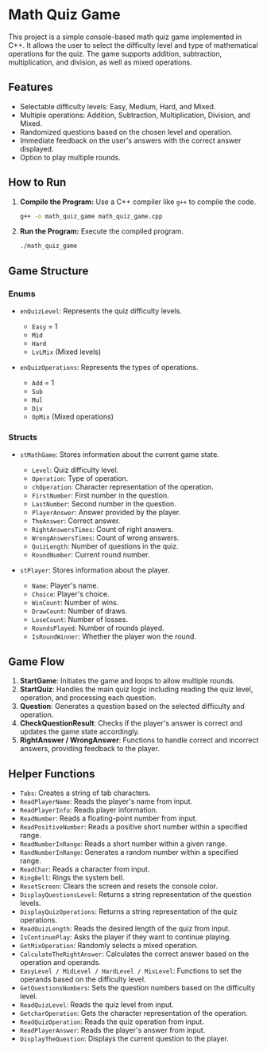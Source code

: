 # Math Quiz Game

This project is a simple console-based math quiz game implemented in C++. It allows the user to select the difficulty level and type of mathematical operations for the quiz. The game supports addition, subtraction, multiplication, and division, as well as mixed operations.

## Features

- Selectable difficulty levels: Easy, Medium, Hard, and Mixed.
- Multiple operations: Addition, Subtraction, Multiplication, Division, and Mixed.
- Randomized questions based on the chosen level and operation.
- Immediate feedback on the user's answers with the correct answer displayed.
- Option to play multiple rounds.

## How to Run

1. **Compile the Program:**
   Use a C++ compiler like `g++` to compile the code.
   ```sh
   g++ -o math_quiz_game math_quiz_game.cpp
   ```

2. **Run the Program:**
   Execute the compiled program.
   ```sh
   ./math_quiz_game
   ```

## Game Structure

### Enums

- `enQuizLevel`: Represents the quiz difficulty levels.
  - `Easy` = 1
  - `Mid`
  - `Hard`
  - `LvLMix` (Mixed levels)

- `enQuizOperations`: Represents the types of operations.
  - `Add` = 1
  - `Sub`
  - `Mul`
  - `Div`
  - `OpMix` (Mixed operations)

### Structs

- `stMathGame`: Stores information about the current game state.
  - `Level`: Quiz difficulty level.
  - `Operation`: Type of operation.
  - `chOperation`: Character representation of the operation.
  - `FirstNumber`: First number in the question.
  - `LastNumber`: Second number in the question.
  - `PlayerAnswer`: Answer provided by the player.
  - `TheAnswer`: Correct answer.
  - `RightAnswersTimes`: Count of right answers.
  - `WrongAnswersTimes`: Count of wrong answers.
  - `QuizLength`: Number of questions in the quiz.
  - `RoundNumber`: Current round number.

- `stPlayer`: Stores information about the player.
  - `Name`: Player's name.
  - `Choice`: Player's choice.
  - `WinCount`: Number of wins.
  - `DrawCount`: Number of draws.
  - `LoseCount`: Number of losses.
  - `RoundsPlayed`: Number of rounds played.
  - `IsRoundWinner`: Whether the player won the round.

## Game Flow

1. **StartGame**: Initiates the game and loops to allow multiple rounds.
2. **StartQuiz**: Handles the main quiz logic including reading the quiz level, operation, and processing each question.
3. **Question**: Generates a question based on the selected difficulty and operation.
4. **CheckQuestionResult**: Checks if the player's answer is correct and updates the game state accordingly.
5. **RightAnswer / WrongAnswer**: Functions to handle correct and incorrect answers, providing feedback to the player.

## Helper Functions

- `Tabs`: Creates a string of tab characters.
- `ReadPlayerName`: Reads the player's name from input.
- `ReadPlayerInfo`: Reads player information.
- `ReadNumber`: Reads a floating-point number from input.
- `ReadPositiveNumber`: Reads a positive short number within a specified range.
- `ReadNumberInRange`: Reads a short number within a given range.
- `RandNumberInRange`: Generates a random number within a specified range.
- `ReadChar`: Reads a character from input.
- `RingBell`: Rings the system bell.
- `ResetScreen`: Clears the screen and resets the console color.
- `DisplayQuestionsLevel`: Returns a string representation of the question levels.
- `DisplayQuizOperations`: Returns a string representation of the quiz operations.
- `ReadQuizLength`: Reads the desired length of the quiz from input.
- `IsContinuePlay`: Asks the player if they want to continue playing.
- `GetMixOperation`: Randomly selects a mixed operation.
- `CalculateTheRightAnswer`: Calculates the correct answer based on the operation and operands.
- `EasyLevel / MidLevel / HardLevel / MixLevel`: Functions to set the operands based on the difficulty level.
- `GetQuestionsNumbers`: Sets the question numbers based on the difficulty level.
- `ReadQuizLevel`: Reads the quiz level from input.
- `GetcharOperation`: Gets the character representation of the operation.
- `ReadQuizOperation`: Reads the quiz operation from input.
- `ReadPlayerAnswer`: Reads the player's answer from input.
- `DisplayTheQuestion`: Displays the current question to the player.


